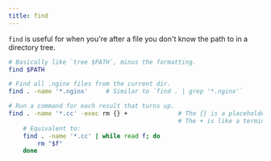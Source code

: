 ```yaml
---
title: find
---
```


`find` is useful for when you're after a file you don't know the path to in a directory tree. 
```sh
# Basically like `tree $PATH`, minus the formatting.
find $PATH

# Find all .nginx files from the current dir. 
find . -name '*.nginx'     # Similar to `find . | grep '*.nginx'`

# Run a command for each result that turns up.
find . -name '*.cc' -exec rm {} +              # The {} is a placeholder that the path is interpolated into.
                                               # The + is like a terminator.
	# Equivalent to:
	find . -name '*.cc' | while read f; do
		rm "$f"
	done
```
